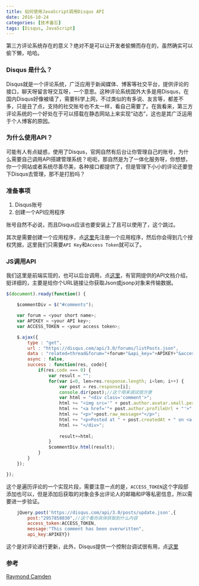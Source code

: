 ```yaml
---
title: 如何使用JavaScript调用Disqus API
date: 2016-10-24
categories: [技术备忘]
tags: [Disqus, JavaScript]
---
```


第三方评论系统存在的意义？绝对不是可以让开发者偷懒而存在的，虽然确实可以偷下懒，哈哈。

<!--more-->

### Disqus 是什么？

Disqus就是一个评论系统，广泛应用于新闻媒体、博客等社交平台，提供评论的接口，聊天呀留言呀交互呀，一个意思。这种评论系统国外大多是用Disqus，在国内Disqus好像被墙了，需要科学上网，不过类似的有多说、友言等，都差不多，只是丑了点，支持的社交账号也不太一样，看自己需要了。在我看来，第三方评论系统的一个好处在于可以搭载在静态网站上来实现“动态”，这也是其广泛运用于个人博客的原因。


### 为什么使用API？

可能有人有点疑惑，使用了Disqus，官网自然有后台让你管理自己的账号，为什么需要自己调用API搭建管理系统？呃呃，那自然是为了一体化服务呀，你想想，你一个网站或者系统尽善尽美，各种接口都提供了，但是管理下小小的评论还要登下Disqus去管理，那不是打脸吗？

### 准备事项

1. Disqus账号
2. 创建一个API应用程序

账号自然不必说，而且Disqus应该也要安装上了且可以使用了，这个跳过。  

其次是需要创建一个应用程序，点[这里](https://disqus.com/api/applications/)先注册一个应用程序，然后你会得到几个授权凭据，这里我们只需要`API Key`和`Access Token`就可以了。

### JS调用API

我们这里是前端实现的，也可以后台调用，点[这里](https://disqus.com/api/docs/)，有官网提供的API文档介绍，挺详细的，主要是给你个URL链接让你获取Json或jsonp对象来传输数据。

```javascript
$(document).ready(function() {

    $commentDiv = $("#comments");

    var forum = <your short name>;
    var APIKEY = <your API key>;
    var ACCESS_TOKEN = <your access token>;

    $.ajax({
        type : "get",
        url : "https://disqus.com/api/3.0/forums/listPosts.json",
        data : "related=thread&forum="+forum+"&api_key="+APIKEY+"&access_token="+ACCESS_TOKEN+"&include=approved&include=spam&include=deleted",
        async : false,
        success : function(res, code){
            if(res.code === 0) {
                var result = "";
                for(var i=0, len=res.response.length; i<len; i++) {
                    var post = res.response[i];
                    console.dir(post);//这个用来调试很方便
                    var html = "<div class='comment'>";
                    html += "<img src='" + post.author.avatar.small.permalink + "'>";
                    html += "<a href='"+ post.author.profileUrl + "'>" + post.author.name + "</a>";
                    html += "<p>"+post.raw_message+"</p>";
                    html += "<p>Posted at " + post.createdAt + " on <a href='"+ post.thread.link + "'>" + post.thread.title + "</a></p>";
                    html += "</div>";
                    
                    result+=html;
                }
                $commentDiv.html(result);
            }
        }
    });

});
```

这个是遍历评论的一个实现片段，需要注意一点的是，`ACCESS_TOKEN`这个字段部添加也可以，但是添加后获取的对象会多出评论人的邮箱和IP等私密信息，所以需要进一步验证。

```javascript
    jQuery.post('https://disqus.com/api/3.0/posts/update.json',{
        post:"2957858030",//这个看你具体获取到什么内容
        access_token:ACCESS_TOKEN,
        message:"This comment has been overwritten",
        api_key:APIKEY})
```

这个是对评论进行更新，此外，Disqus提供一个控制台调试很有用，点[这里](https://disqus.com/api/console/#!/)

### 参考
[Raymond Camden](https://www.raymondcamden.com/2014/03/21/Example-of-a-JavaScript-Disqus-Recent-Comment-Widget/)